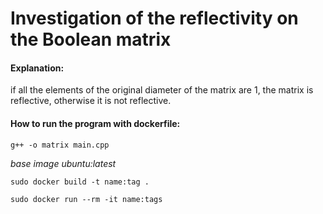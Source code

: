 # Investigation of the reflectivity on the Boolean matrix

#### **Explanation:** 

if all the elements of the original diameter of the matrix are 1, the matrix is reflective, otherwise it is not reflective.

#### **How to run the program with dockerfile:**

```
g++ -o matrix main.cpp 
```

*base image ubuntu:latest*

```docker
sudo docker build -t name:tag .

sudo docker run --rm -it name:tags
```
